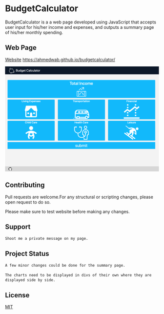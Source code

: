 # BudgetCalculator

BudgetCalculator is a a web page developed using JavaScript that accepts user input for his/her income and expenses, and outputs a summary page of his/her monthly spending.


## Web Page

 [Website](https://ahmedwab.github.io/budgetcalculator/) https://ahmedwab.github.io/budgetcalculator/


<img src="images/Screenshot.png">


## Contributing
Pull requests are welcome.For any structural or scripting changes, please open request to do so.

Please make sure to test website before making any changes.
## Support 

```
Shoot me a private message on my page.
```
## Project Status 

```
A few minor changes could be done for the summary page. 

The charts need to be displayed in divs of their own where they are displayed side by side.
```




## License
[MIT](/LICENSE)
